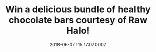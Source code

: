 ---
campaign-uuid: "c-d41e0dca-e7e7-4c95-ab07-b2e58f58ebe8"
type: "Preview"
category: "Food"
date: "2018-06-07T15:17:07.000Z"
end-date: "2018-06-28T23:59:00.000Z"
disable-form: false
is_promoted: false
has_entry_page: true
title: "Win a delicious bundle of healthy chocolate bars courtesy of Raw Halo!"
competition-description: "<p>Who doesn’t love chocolate? and who doesn’t love it even\
  \ more if it’s organic, vegan friendly, gluten-free, and refined sugar free? WE\
  \ DO! That is why we’re giving away a delicious bundle of raw healthy chocolate\
  \ bars for one lucky NME AAA member to win!</p>\r\n<p>These chocolate bars are guilt\
  \ free and glowing with goodness! Wanna try them? Click below!</p>"
hero-header: "Win a delicious bundle of healthy chocolate bars courtesy of Raw Halo!"
terms-confirmation: "N/A"
banner-img: "https://assets.expresslyapp.com/asset-7f4edf43-b834-4918-a53d-fc0eb869d2a6.jpg"
logo-left-href: "https://rawhalo.com"
logo-left-image: "https://assets.expresslyapp.com/6cfd64d1-5159-4f88-aa60-26969fa2b013-thumb.png"
logo-left-title: "Raw Halo"
bg-image-hero: "https://assets.expresslyapp.com/asset-eed4d01c-beb5-4271-9e9f-1ee3c0789642.jpg"
bg-image-first: "https://assets.expresslyapp.com/asset-bb2980e5-f4bc-4380-90fb-f4d98526d357.jpg"
bg-image-second: "https://assets.expresslyapp.com/asset-f3430479-cbaf-40a0-a2c0-362c7b8e0ceb.jpg"
bg-image-third: "https://assets.expresslyapp.com/asset-a2005f73-598e-47c4-ada1-f013d7e5dfaa.jpg"
section1-content: "<p>Starting small, Raw Halo founder Meg, began the business of\
  \ making organic raw chocolate in 2014 from her London flat, devising homemade recipes\
  \ for chocolate treats which not only tasted great, but were glowing with goodness.</p>\r\
  \n<p>Searching the shelves of local stockists for a healthier chocolate bar that\
  \ still tasted delicious, she was soon disappointed with those that she found.This\
  \ proved to be her inspiration to dream up a healthier treat which utilised the\
  \ finest organic ingredients and only a little natural sweetener.</p>"
section2-content: "<p>Driven by her passion for eating well, Raw Halo was born, where\
  \ organic raw Peruvian cacao meets organic coconut sugar and other natural, plant-based\
  \ ingredients.</p>\r\n\_<p>With the support of local retailers, her collection of\
  \ bars quickly grew in popularity, and now the brand can be found in more than 1,000\
  \ stores in over 25 countries worldwide!</p>"
section3-content: "p>Pure Dark, Pure Mylk,  Mylk + Salted Caramel bars all winning\
  \ prestigious Great Taste Awards, recognising Raw Halo as the raw chocolate bar\
  \ which tastes as delicious as it looks!</p>\r\n<p>If you cannot wait to try their\
  \ amazing and tasty chocolates, now thanks to NME AAA and Raw Halo you can! We’\
  re giving away a delicious bundle of healthy chocolates bars for you! Enter the\
  \ form below and they can be yours!\r\n<p>Good luck</p>"
entry-title: "Win a delicious bundle of healthy chocolate bars courtesy of Raw Halo!"
entry-content: "<p>Enter the draw to win a delicious bundle of healthy chocolates\
  \ bars courtesy of Raw Halo and get ready to taste their amazing flavours by completing\
  \ the form below before 23:59 on 28th June 2018.</p>"
has-winner: false
prize-description: "A delicious bundle of healthy chocolate bars courtesy of Raw Halo!"
special-conditions: "Multiple entries are allowed up to one every day."
---